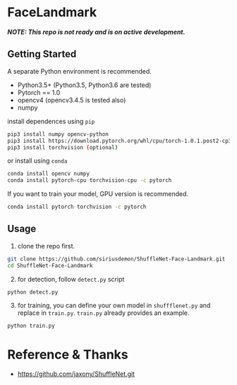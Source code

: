# FaceLandmark

*__NOTE: This repo is not ready and is on active development.__*



## Getting Started

A separate Python environment is recommended.
+ Python3.5+ (Python3.5, Python3.6 are tested)
+ Pytorch == 1.0
+ opencv4 (opencv3.4.5 is tested also)
+ numpy

install dependences using `pip`
```bash
pip3 install numpy opencv-python
pip3 install https://download.pytorch.org/whl/cpu/torch-1.0.1.post2-cp36-cp36m-linux_x86_64.whl
pip3 install torchvision (optional)
```
or install using `conda`
```bash
conda install opencv numpy
conda install pytorch-cpu torchvision-cpu -c pytorch
```
If you want to train your model, GPU version is recommended.
```bash
conda install pytorch torchvision -c pytorch
```

## Usage
1. clone the repo first.
```bash
git clone https://github.com/siriusdemon/ShuffleNet-Face-Landmark.git
cd ShuffleNet-Face-Landmark
```
2. for detection, follow `detect.py` script
```bash
python detect.py
```
3. for training, you can define your own model in `shuffflenet.py` and replace in `train.py`. `train.py` already provides an example.
```bash
python train.py
```


# Reference & Thanks
+ https://github.com/jaxony/ShuffleNet.git
